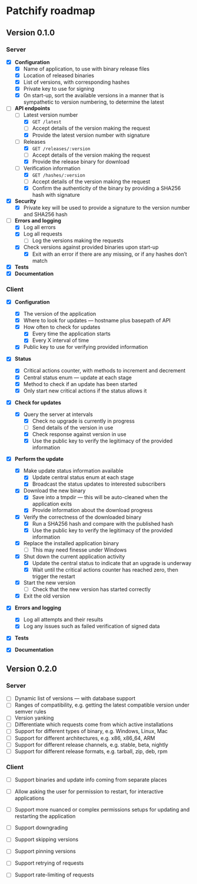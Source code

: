 # Patchify roadmap

## Version 0.1.0

### Server

  - [x] **Configuration**
      - [x] Name of application, to use with binary release files
      - [x] Location of released binaries
      - [x] List of versions, with corresponding hashes
      - [x] Private key to use for signing
      - [x] On start-up, sort the available versions in a manner that is
            sympathetic to version numbering, to determine the latest
  - [ ] **API endpoints**
      - [ ] Latest version number
          - [x] `GET /latest`
          - [ ] Accept details of the version making the request
          - [x] Provide the latest version number with signature
      - [ ] Releases
          - [x] `GET /releases/:version`
          - [ ] Accept details of the version making the request
          - [x] Provide the release binary for download
      - [ ] Verification information
          - [x] `GET /hashes/:version`
          - [ ] Accept details of the version making the request
          - [x] Confirm the authenticity of the binary by providing a SHA256
                hash with signature
  - [x] **Security**
      - [x] Private key will be used to provide a signature to the version
            number and SHA256 hash
  - [ ] **Errors and logging**
      - [x] Log all errors
      - [x] Log all requests
          - [ ] Log the versions making the requests
      - [x] Check versions against provided binaries upon start-up
          - [x] Exit with an error if there are any missing, or if any hashes
                don’t match
  - [x] **Tests**
  - [x] **Documentation**

### Client

  - [x] **Configuration**
      - [x] The version of the application
      - [x] Where to look for updates — hostname plus basepath of API
      - [x] How often to check for updates
          - [x] Every time the application starts
          - [x] Every X interval of time
      - [x] Public key to use for verifying provided information
  - [x] **Status**
      - [x] Critical actions counter, with methods to increment and decrement
      - [x] Central status enum — update at each stage
      - [x] Method to check if an update has been started
      - [x] Only start new critical actions if the status allows it
  - [x] **Check for updates**
      - [x] Query the server at intervals
          - [x] Check no upgrade is currently in progress
          - [ ] Send details of the version in use
          - [x] Check response against version in use
          - [x] Use the public key to verify the legitimacy of the provided
                information
  - [x] **Perform the update**
      - [x] Make update status information available
          - [x] Update central status enum at each stage
          - [x] Broadcast the status updates to interested subscribers
      - [x] Download the new binary
          - [x] Save into a tmpdir — this will be auto-cleaned when the
                application exits
          - [x] Provide information about the download progress
      - [x] Verify the correctness of the downloaded binary
          - [x] Run a SHA256 hash and compare with the published hash
          - [x] Use the public key to verify the legitimacy of the provided
                information
      - [x] Replace the installed application binary
          - [ ] This may need finesse under Windows
      - [x] Shut down the current application activity
          - [x] Update the central status to indicate that an upgrade is
                underway
          - [x] Wait until the critical actions counter has reached zero, then
                trigger the restart
      - [x] Start the new version
          - [ ] Check that the new version has started correctly
      - [x] Exit the old version
  - [x] **Errors and logging**
      - [x] Log all attempts and their results
      - [x] Log any issues such as failed verification of signed data
  - [x] **Tests**
  - [x] **Documentation**


## Version 0.2.0

### Server

  - [ ] Dynamic list of versions — with database support
  - [ ] Ranges of compatibility, e.g. getting the latest compatible version
        under semver rules
  - [ ] Version yanking
  - [ ] Differentiate which requests come from which active installations
  - [ ] Support for different types of binary, e.g. Windows, Linux, Mac
  - [ ] Support for different architectures, e.g. x86, x86_64, ARM
  - [ ] Support for different release channels, e.g. stable, beta, nightly
  - [ ] Support for different release formats, e.g. tarball, zip, deb, rpm

### Client

  - [ ] Support binaries and update info coming from separate places
  - [ ] Allow asking the user for permission to restart, for interactive
        applications
  - [ ] Support more nuanced or complex permissions setups for updating and
        restarting the application
  - [ ] Support downgrading
  - [ ] Support skipping versions
  - [ ] Support pinning versions
  - [ ] Support retrying of requests
  - [ ] Support rate-limiting of requests


